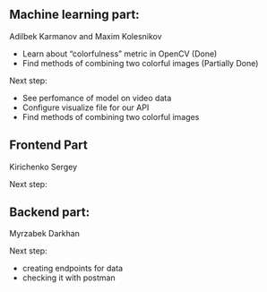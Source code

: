 ## Machine learning part:
Adilbek Karmanov and Maxim Kolesnikov
- Learn about “colorfulness” metric in OpenCV (Done)
- Find methods of combining two colorful images (Partially Done)

Next step:
- See perfomance of model on video data
- Configure visualize file for our API
- Find methods of combining two colorful images

## Frontend Part
Kirichenko Sergey


Next step:


## Backend part:
Myrzabek Darkhan


Next step:
- creating endpoints for data
- checking it with postman

